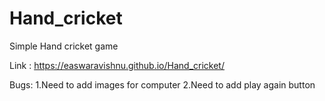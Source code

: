 # Hand_cricket
Simple Hand cricket game

Link : https://easwaravishnu.github.io/Hand_cricket/

Bugs:
1.Need to add images for computer 
2.Need to add play again button
